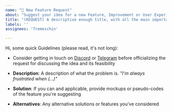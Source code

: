 ```yaml
---
name: "🚀 New Feature Request"
about: "Suggest your idea for a new Feature, Improvement or User Experience Enhancements"
title: "(REQUEST) A descriptive enough title, with all the main important points of the request"
labels: ''
assignees: 'Tremeschin'

---
```


Hi, some quick Guidelines (please read, it's not long):

- Consider getting in touch on [Discord](https://discord.com/invite/KjqvcYwRHm) or [Telegram](https://t.me/brokensource) before officializing the request for discussing the idea and its feasibility

- **Description**: A description of what the problem is. _"I'm always frustrated when (...)"_

- **Solution**: If you can and applicable, provide mockups or pseudo-codes of the feature you're suggesting

- **Alternatives**: Any alternative solutions or features you've considered
